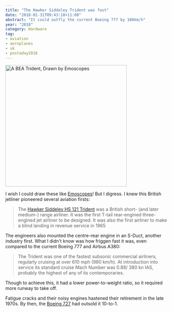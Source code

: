 ```yaml
---
title: "The Hawker Siddeley Trident was fast"
date: "2018-01-31T09:43:18+11:00"
abstract: "It could outfly the current Boeing 777 by 100km/h"
year: "2018"
category: Hardware
tag:
- aviation
- aeroplanes
- uk
- postaday2018
---
```

<p><img src="https://rubenerd.com/files/2018/trident@1x.png" srcset="https://rubenerd.com/files/2018/trident@1x.png 1x, https://rubenerd.com/files/2018/trident@2x.png 2x" alt="A BEA Trident, Drawn by Emoscopes" style="width:378px" /></p>

I wish I could draw these like [Emoscopes]! But I digress. I knew this British jetliner pioneered several aviation firsts:

> The [Hawker Siddeley HS 121 Trident] was a British short- (and later medium-) range airliner. It was the first T-tail rear-engined three-engined jet airliner to be designed. It was also the first airliner to make a blind landing in revenue service in 1965

The engineers also mounted the centre-rear engine in an S-Duct, another industry first. What I didn't know was how friggen fast it was, even compared to the current Boeing 777 and Airbus A380:

> The Trident was one of the fastest subsonic commercial airliners, regularly cruising at over 610 mph (980 km/h). At introduction into service its standard cruise Mach Number was 0.88/ 380 kn IAS, probably the highest of any of its contemporaries.

Though to achieve this, it had a lower power-to-weight ratio, so it required more runway to take off.

Fatigue cracks and their noisy engines hastened their retirement in the late 1970s. By then, the [Boeing 727] had outsold it 10-to-1.

[Hawker Siddeley HS 121 Trident]: https://en.wikipedia.org/wiki/Hawker_Siddeley_Trident
[Boeing 727]: https://rubenerd.com/the-boeing-727-prototype/
[Emoscopes]: https://commons.wikimedia.org/wiki/File:Hawker_Siddeley_Trident.png

